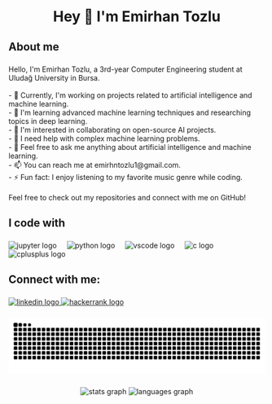 <h1 align="center">Hey 👋 I'm Emirhan Tozlu</h1>

###

<h2 align="left">About me</h2>

###

<p align="left">Hello, I'm Emirhan Tozlu, a 3rd-year Computer Engineering student at Uludağ University in Bursa.<br><br>- 🔭 Currently, I'm working on projects related to artificial intelligence and machine learning.<br>- 🌱 I'm learning advanced machine learning techniques and researching topics in deep learning.<br>- 👯 I'm interested in collaborating on open-source AI projects.<br>- 🤔 I need help with complex machine learning problems.<br>- 💬 Feel free to ask me anything about artificial intelligence and machine learning.<br>- 📫 You can reach me at emirhntozlu1@gmail.com.<br>- ⚡ Fun fact: I enjoy listening to my favorite music genre while coding.<br><br>Feel free to check out my repositories and connect with me on GitHub!</p>

###

<h2 align="left">I code with</h2>

###

<div align="left">
  <img src="https://cdn.jsdelivr.net/gh/devicons/devicon/icons/jupyter/jupyter-original.svg" height="40" alt="jupyter logo"  />
  <img width="12" />
  <img src="https://cdn.jsdelivr.net/gh/devicons/devicon/icons/python/python-original.svg" height="40" alt="python logo"  />
  <img width="12" />
  <img src="https://cdn.jsdelivr.net/gh/devicons/devicon/icons/vscode/vscode-original.svg" height="40" alt="vscode logo"  />
  <img width="12" />
  <img src="https://cdn.jsdelivr.net/gh/devicons/devicon/icons/c/c-plain.svg" height="40" alt="c logo"  />
  <img width="12" />
  <img src="https://cdn.jsdelivr.net/gh/devicons/devicon/icons/cplusplus/cplusplus-plain.svg" height="40" alt="cplusplus logo"  />
</div>

###

<h2 align="left">Connect with me:</h2>

###

<div align="left">
  <a href="https://www.linkedin.com/in/emirhan-tozlu-576093253/" target="_blank">
    <img src="https://raw.githubusercontent.com/maurodesouza/profile-readme-generator/master/src/assets/icons/social/linkedin/default.svg" width="52" height="40" alt="linkedin logo"  />
  </a>
  <a href="https://www.hackerrank.com/profile/emirhntozlu" target="_blank">
    <img src="https://raw.githubusercontent.com/maurodesouza/profile-readme-generator/master/src/assets/icons/social/hackerrank/default.svg" width="52" height="40" alt="hackerrank logo"  />
  </a>
</div>

###

<img src="https://raw.githubusercontent.com/emirhantozlu/emirhantozlu/output/snake.svg" alt="Snake animation" />

###

<div align="center">
  <img src="https://github-readme-stats.vercel.app/api?username=emirhantozlu&hide_title=false&hide_rank=false&show_icons=true&include_all_commits=true&count_private=true&disable_animations=false&theme=dracula&locale=en&hide_border=false&order=1" height="150" alt="stats graph"  />
  <img src="https://github-readme-stats.vercel.app/api/top-langs?username=emirhantozlu&locale=en&hide_title=false&layout=compact&card_width=320&langs_count=5&theme=dracula&hide_border=false&order=2" height="150" alt="languages graph"  />
</div>

###
